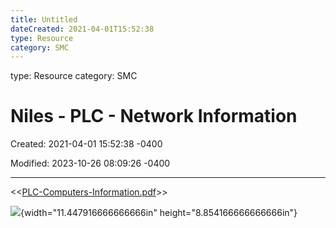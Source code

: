 ```yaml
---
title: Untitled
dateCreated: 2021-04-01T15:52:38
type: Resource
category: SMC
---
```

type: Resource
category: SMC

# Niles - PLC - Network Information

Created: 2021-04-01 15:52:38 -0400

Modified: 2023-10-26 08:09:26 -0400

---

<<[PLC-Computers-Information.pdf](../../Attachments/PLC-Computers-Information.pdf)>>

![](../../Attachments/General-Technician-Niles---PLC---Network-Information-image1.png){width="11.447916666666666in" height="8.854166666666666in"}

